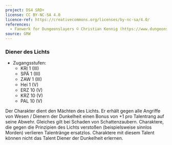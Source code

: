 ```yaml
---
project: DS4 SRD+
license: CC BY-NC-SA 4.0
licence-ref: https://creativecommons.org/licenses/by-nc-sa/4.0/
references: 
  - Fanwerk for Dungeonslayers © Christian Kennig (https://www.dungeonslayers.net/)
source: GRW
---
```


### Diener des Lichts

- Zugangsstufen:
  - KRI 1 (III)
  - SPÄ 1 (III)
  - ZAW 1 (III)
  - Hei 1 (V)
  - ERZ 10 (V)
  - KRZ 10 (V)
  - PAL 10 (V)

Der Charakter dient den Mächten des Lichts. Er erhält gegen alle Angriffe von Wesen / Dienern der Dunkelheit einen Bonus von +1 pro Talentrang auf seine Abwehr. Gleiches gilt bei Schaden von Schattenzaubern. Charaktere, die gegen die Prinzipien des Lichts verstoßen (beispielsweise sinnlos Morden) verlieren Talentränge ersatzlos. Charaktere mit diesem Talent können nicht das Talent Diener der Dunkelheit erlernen.

